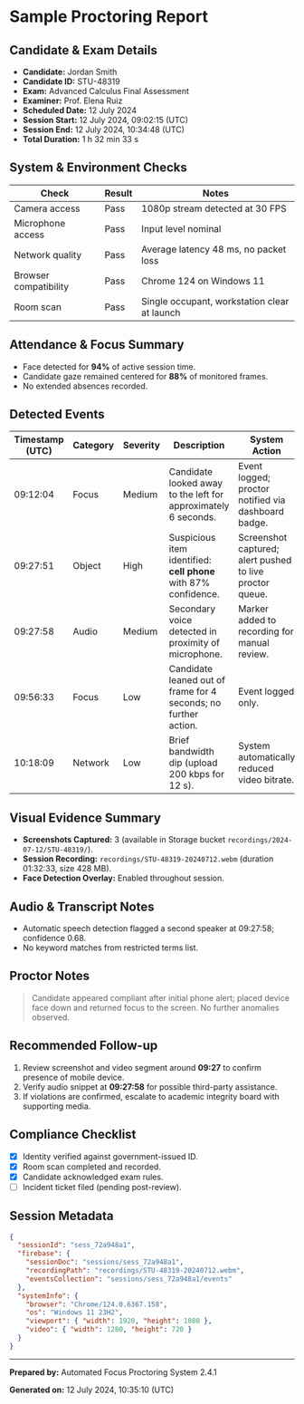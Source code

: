 # Sample Proctoring Report

## Candidate & Exam Details
- **Candidate:** Jordan Smith
- **Candidate ID:** STU-48319
- **Exam:** Advanced Calculus Final Assessment
- **Examiner:** Prof. Elena Ruiz
- **Scheduled Date:** 12 July 2024
- **Session Start:** 12 July 2024, 09:02:15 (UTC)
- **Session End:** 12 July 2024, 10:34:48 (UTC)
- **Total Duration:** 1 h 32 min 33 s

## System & Environment Checks
| Check | Result | Notes |
| --- | --- | --- |
| Camera access | Pass | 1080p stream detected at 30 FPS |
| Microphone access | Pass | Input level nominal |
| Network quality | Pass | Average latency 48 ms, no packet loss |
| Browser compatibility | Pass | Chrome 124 on Windows 11 |
| Room scan | Pass | Single occupant, workstation clear at launch |

## Attendance & Focus Summary
- Face detected for **94%** of active session time.
- Candidate gaze remained centered for **88%** of monitored frames.
- No extended absences recorded.

## Detected Events
| Timestamp (UTC) | Category | Severity | Description | System Action |
| --- | --- | --- | --- | --- |
| 09:12:04 | Focus | Medium | Candidate looked away to the left for approximately 6 seconds. | Event logged; proctor notified via dashboard badge. |
| 09:27:51 | Object | High | Suspicious item identified: **cell phone** with 87% confidence. | Screenshot captured; alert pushed to live proctor queue. |
| 09:27:58 | Audio | Medium | Secondary voice detected in proximity of microphone. | Marker added to recording for manual review. |
| 09:56:33 | Focus | Low | Candidate leaned out of frame for 4 seconds; no further action. | Event logged only. |
| 10:18:09 | Network | Low | Brief bandwidth dip (upload 200 kbps for 12 s). | System automatically reduced video bitrate. |

## Visual Evidence Summary
- **Screenshots Captured:** 3 (available in Storage bucket `recordings/2024-07-12/STU-48319/`).
- **Session Recording:** `recordings/STU-48319-20240712.webm` (duration 01:32:33, size 428 MB).
- **Face Detection Overlay:** Enabled throughout session.

## Audio & Transcript Notes
- Automatic speech detection flagged a second speaker at 09:27:58; confidence 0.68.
- No keyword matches from restricted terms list.

## Proctor Notes
> Candidate appeared compliant after initial phone alert; placed device face down and returned focus to the screen. No further anomalies observed.

## Recommended Follow-up
1. Review screenshot and video segment around **09:27** to confirm presence of mobile device.
2. Verify audio snippet at **09:27:58** for possible third-party assistance.
3. If violations are confirmed, escalate to academic integrity board with supporting media.

## Compliance Checklist
- [x] Identity verified against government-issued ID.
- [x] Room scan completed and recorded.
- [x] Candidate acknowledged exam rules.
- [ ] Incident ticket filed (pending post-review).

## Session Metadata
```json
{
  "sessionId": "sess_72a948a1",
  "firebase": {
    "sessionDoc": "sessions/sess_72a948a1",
    "recordingPath": "recordings/STU-48319-20240712.webm",
    "eventsCollection": "sessions/sess_72a948a1/events"
  },
  "systemInfo": {
    "browser": "Chrome/124.0.6367.158",
    "os": "Windows 11 23H2",
    "viewport": { "width": 1920, "height": 1080 },
    "video": { "width": 1280, "height": 720 }
  }
}
```

---
**Prepared by:** Automated Focus Proctoring System 2.4.1

**Generated on:** 12 July 2024, 10:35:10 (UTC)
